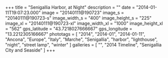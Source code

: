 +++
title = "Senigallia Harbor, at Night"
description = ""
date = "2014-01-11T19:07:23.000"
image = "20140111@190723"
image_s = "20140111@190723-s"
image_width_s = "400"
image_height_s = "225"
image_xl = "20140111@190723-xl"
image_width_xl = "1000"
image_height_xl = "562"
gps_latitude = "43.7218027666667"
gps_longitude = "13.2212305166667"
phototags = [ "2014", "2014-01", "2014-01-11", "Ancona", "Europe", "Italy", "Marche", "Senigallia", "harbor", "lighthouse", "night", "street lamp", "winter" ]
galleries = [ "", "2014 Timeline", "Senigallia City and Seaside" ]
+++

